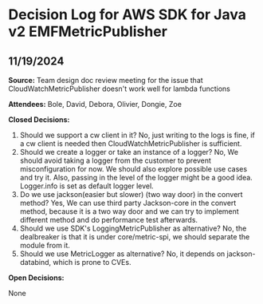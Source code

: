 # Decision Log for AWS SDK for Java v2 EMFMetricPublisher


## 11/19/2024

**Source:** Team design doc review meeting for the issue that CloudWatchMetricPublisher doesn't work well for lambda functions

**Attendees:** Bole, David, Debora, Olivier, Dongie, Zoe

**Closed Decisions:**

1. Should we support a cw client in it? No, just writing to the logs is fine, if a cw client is needed then CloudWatchMetricPublisher is sufficient.
2. Should we create a logger or take an instance of a logger? No, We should avoid taking a logger from the customer to prevent misconfiguration for now. We should also explore possible use cases and try it. Also, passing in the level of the logger might be a good idea. Logger.info is set as default logger level.
3. Do we use jackson(easier but slower) (two way door) in the convert method? Yes, We can use third party Jackson-core in the convert method, because it is a two way door and we can try to implement different method and do performance test afterwards.
4. Should we use SDK's LoggingMetricPublisher as alternative? No, the dealbreaker is that it is under core/metric-spi, we should separate the module from it.
5. Should we use MetricLogger as alternative? No, it depends on jackson-databind, which is prone to CVEs.

**Open Decisions:**

None